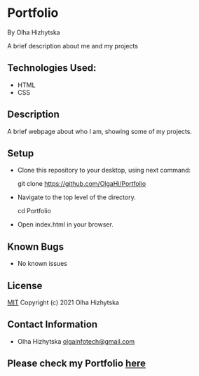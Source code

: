 # **Portfolio**
By Olha Hizhytska

A brief description about me and my projects

## Technologies Used:

* HTML
* CSS

## Description

A brief webpage about who I am, showing some of my projects. 

## Setup

- Clone this repository to your desktop, using next command:

  git clone https://github.com/OlgaHi/Portfolio
- Navigate to the top level of the directory.

  cd Portfolio

- Open index.html in your browser.

## Known Bugs

- No known issues

## License

[MIT](https://en.wikipedia.org/wiki/MIT_License)
Copyright (c) 2021 Olha Hizhytska

## Contact Information

- Olha Hizhytska olgainfotech@gmail.com

## Please check my Portfolio [here](https://olgahi.github.io/Portfolio/)